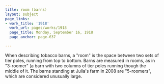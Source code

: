 ```yaml
---
title: room (barns)
layout: subject
page_links:
- work_title: '1918'
  work_url: pages/works/1918
  page_title: Monday, September 16, 1918
  page_anchor: page-637

---
```

<p>When describing tobacco barns, a "room" is the space between two sets of tier poles, running from top to bottom.  Barns are measured in rooms, as in "3-roomer" (a barn with two columns of tier poles running though the middle of it.  The barns standing at Julia's farm in 2008 are "5-roomers", which are considered unusually large.</p>